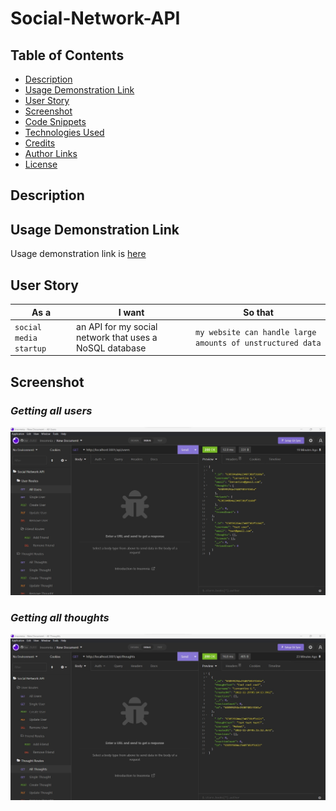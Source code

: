 # Social-Network-API

## Table of Contents
* [Description](#description)
* [Usage Demonstration Link](#usage-demonstration-link)
* [User Story](#user-story)
* [Screenshot](#screenshot)
* [Code Snippets](#code-snippets)
* [Technologies Used](#technologies-used)
* [Credits](#credits)
* [Author Links](#author-links)
* [License](#license)


## Description

 


## Usage Demonstration Link

Usage demonstration link is [here](https://drive.google.com/file/d/1auLz-KZrFWh9bRF3KE9t1bTNu1w_GBWc/view)


## User Story

| As a                   | I want                                                  | So that   
| ---------------------- | ------------------------------------------------------- | ---------------------------------------------------------- |
| `social media startup` | an API for my social network that uses a NoSQL database | `my website can handle large amounts of unstructured data` |


## Screenshot

### *Getting all users*

![GetAllUsers](./assets/GetAllUsers.jpg)

### *Getting all thoughts*

![GetAllThoughts](./assets/GetAllThoughts.jpg)




